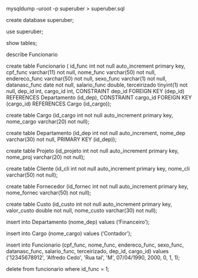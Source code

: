 mysqldump -uroot -p superuber > superuber.sql

create database superuber;

use superuber;

show tables;

describe Funcionario

create table Funcionario (
id_func int not null auto_increment primary key, 
cpf_func varchar(11) not null, 
nome_func varchar(50) not null, 
endereco_func varchar(50) not null, 
sexo_func varchar(1) not null, 
datanasc_func date not null, 
salario_func double, 
terceirizado tinyint(1) not null, 
dep_id int, cargo_id int, 
CONSTRAINT dep_id FOREIGN KEY (dep_id) REFERENCES Departamento (id_dep),
CONSTRAINT cargo_id FOREIGN KEY (cargo_id) REFERENCES Cargo (id_cargo));

create table Cargo (id_cargo int not null auto_increment primary key, nome_cargo varchar(20) not null);

create table Departamento (id_dep int not null auto_increment, nome_dep varchar(30) not null, PRIMARY KEY (id_dep));

create table Projeto (id_projeto int not null auto_increment primary key, nome_proj varchar(20) not null);

create table Cliente (id_cli int not null auto_increment primary key, nome_cli varchar(50) not null);

create table Fornecedor (id_fornec int not null auto_increment primary key, nome_fornec varchar(50) not null);

create table Custo (id_custo int not null auto_increment primary key, valor_custo double not null, nome_custo varchar(30) not null);

insert into Departamento (nome_dep) values (‘Financeiro’);

insert into Cargo (nome_cargo) values (‘Contador’);

insert into Funcionario (cpf_func, nome_func, endereco_func, sexo_func, datanasc_func, salario_func, terceirizado, dep_id, cargo_id) values ('12345678912', 'Alfredo Cedo', 'Rua tal', 'M', 07/04/1990, 2000, 0, 1, 1);

delete from funcionario where id_func = 1;
